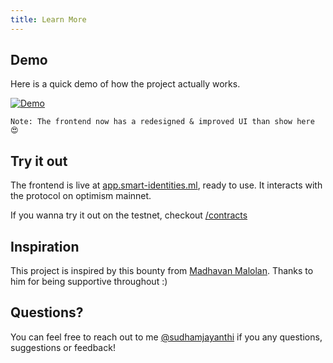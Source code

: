 ```yaml
---
title: Learn More
---
```


## Demo
Here is a quick demo of how the project actually works. 

[![Demo](https://cdn.loom.com/sessions/thumbnails/3e99bbe6012f4b7aa4c91286c1a42828-1654927877405-with-play.gif)](https://www.loom.com/share/3e99bbe6012f4b7aa4c91286c1a42828)

` Note: The frontend now has a redesigned & improved UI than show here 😍 `


## Try it out
The frontend is live at [app.smart-identities.ml](https://app.smart-identities.ml?ref=docs), ready to use. It interacts with the protocol on optimism mainnet.

If you wanna try it out on the testnet, checkout [/contracts](/develop/contracts#contract-addresses)

## Inspiration

This project is inspired by this bounty from [Madhavan Malolan](https://mirror.xyz/madhavanmalolan.eth/rB9taCl2uKAYb-Hy8QbZPgF4ElB5rNZXMhCEyxp6z0Y). Thanks to him for being supportive throughout :)

## Questions?
You can feel free to reach out to me [@sudhamjayanthi](https://twitter.com/sudhamjayanthi) if you any questions, suggestions or feedback!  
